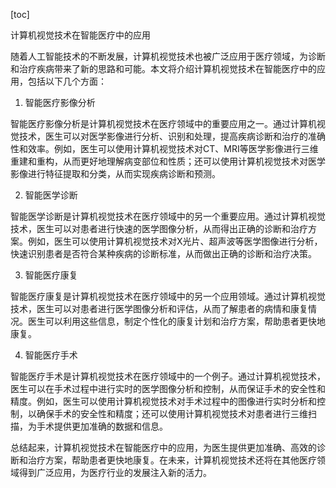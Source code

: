 
[toc]                    
                
                
计算机视觉技术在智能医疗中的应用

随着人工智能技术的不断发展，计算机视觉技术也被广泛应用于医疗领域，为诊断和治疗疾病带来了新的思路和可能。本文将介绍计算机视觉技术在智能医疗中的应用，包括以下几个方面：

1. 智能医疗影像分析

智能医疗影像分析是计算机视觉技术在医疗领域中的重要应用之一。通过计算机视觉技术，医生可以对医学影像进行分析、识别和处理，提高疾病诊断和治疗的准确性和效率。例如，医生可以使用计算机视觉技术对CT、MRI等医学影像进行三维重建和重构，从而更好地理解病变部位和性质；还可以使用计算机视觉技术对医学影像进行特征提取和分类，从而实现疾病诊断和预测。

2. 智能医学诊断

智能医学诊断是计算机视觉技术在医疗领域中的另一个重要应用。通过计算机视觉技术，医生可以对患者进行快速的医学图像分析，从而得出正确的诊断和治疗方案。例如，医生可以使用计算机视觉技术对X光片、超声波等医学图像进行分析，快速识别患者是否符合某种疾病的诊断标准，从而做出正确的诊断和治疗决策。

3. 智能医疗康复

智能医疗康复是计算机视觉技术在医疗领域中的另一个应用领域。通过计算机视觉技术，医生可以对患者进行医学图像分析和评估，从而了解患者的病情和康复情况。医生可以利用这些信息，制定个性化的康复计划和治疗方案，帮助患者更快地康复。

4. 智能医疗手术

智能医疗手术是计算机视觉技术在医疗领域中的一个例子。通过计算机视觉技术，医生可以在手术过程中进行实时的医学图像分析和控制，从而保证手术的安全性和精度。例如，医生可以使用计算机视觉技术对手术过程中的图像进行实时分析和控制，以确保手术的安全性和精度；还可以使用计算机视觉技术对患者进行三维扫描，为手术提供更加准确的数据和信息。

总结起来，计算机视觉技术在智能医疗中的应用，为医生提供更加准确、高效的诊断和治疗方案，帮助患者更快地康复。在未来，计算机视觉技术还将在其他医疗领域得到广泛应用，为医疗行业的发展注入新的活力。

